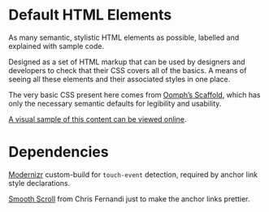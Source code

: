 Default HTML Elements
======================

As many semantic, stylistic HTML elements as possible, labelled and explained with sample code. 

Designed as a set of HTML markup that can be used by designers and developers to check that 
their CSS covers all of the basics. A means of seeing all these elements and their associated 
styles in one place. 

The very basic CSS present here comes from [Oomph’s Scaffold](https://github.com/oomphinc/scss-scaffold), 
which has only the necessary semantic defaults for legibility and usability. 

[A visual sample of this content can be viewed online](http://jhogue.dev.oomphcloud.com/scaffold/sample.html).


# Dependencies

[Modernizr](http://modernizr.com) custom-build for `touch-event` detection, required by anchor link 
style declarations. 

[Smooth Scroll](https://github.com/cferdinandi/smooth-scroll) from Chris Fernandi just to make the 
anchor links prettier. 